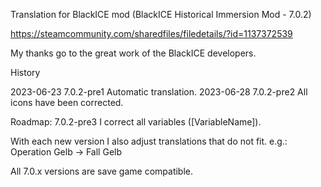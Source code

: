 Translation for BlackICE mod (BlackICE Historical Immersion Mod - 7.0.2)

https://steamcommunity.com/sharedfiles/filedetails/?id=1137372539

My thanks go to the great work of the BlackICE developers.

History

2023-06-23 7.0.2-pre1 Automatic translation.
2023-06-28 7.0.2-pre2 All icons have been corrected.

Roadmap:
7.0.2-pre3 I correct all variables ([VariableName]).

With each new version I also adjust translations that do not fit. e.g.: Operation Gelb -> Fall Gelb

All 7.0.x versions are save game compatible.
